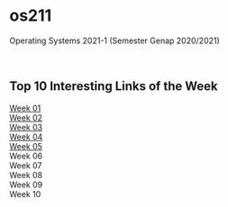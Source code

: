 # os211
Operating Systems 2021-1 (Semester Genap 2020/2021)

<br>

## Top 10 Interesting Links of the Week
[Week 01](W01/) <br>
[Week 02](W02/) <br>
[Week 03](W03/) <br>
[Week 04](W04/) <br>
[Week 05](W05/) <br>
Week 06 <br>
Week 07 <br>
Week 08 <br>
Week 09 <br>
Week 10 <br>
